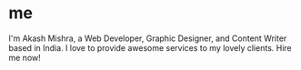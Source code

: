 # me
I'm Akash Mishra, a Web Developer, Graphic Designer, and Content Writer based in India. I love to provide awesome services to my lovely clients. Hire me now!


